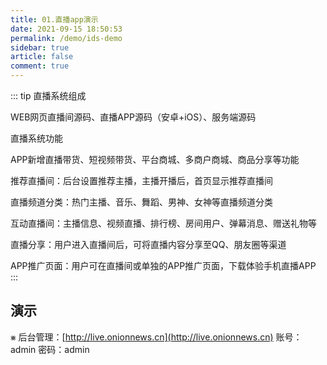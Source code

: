 ```yaml
---
title: 01.直播app演示
date: 2021-09-15 18:50:53
permalink: /demo/ids-demo
sidebar: true
article: false
comment: true
---
```


::: tip
直播系统组成

WEB网页直播间源码、直播APP源码（安卓+iOS）、服务端源码

直播系统功能

APP新增直播带货、短视频带货、平台商城、多商户商城、商品分享等功能

推荐直播间：后台设置推荐主播，主播开播后，首页显示推荐直播间

直播频道分类：热门主播、音乐、舞蹈、男神、女神等直播频道分类

互动直播间：主播信息、视频直播、排行榜、房间用户、弹幕消息、赠送礼物等

直播分享：用户进入直播间后，可将直播内容分享至QQ、朋友圈等渠道

APP推广页面：用户可在直播间或单独的APP推广页面，下载体验手机直播APP
:::

## 演示

⨳ 后台管理：[http://live.onionnews.cn](http://live.onionnews.cn) 账号：admin 密码：admin


